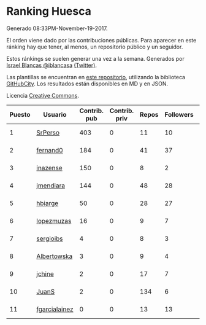 # Ranking Huesca

Generado 08:33PM-November-19-2017.

El orden viene dado por las contribuciones públicas. Para aparecer en este ránking hay que tener, al menos, un repositorio público y un seguidor.

Estos ránkings se suelen generar una vez a la semana. Generados por [Israel Blancas @iblancasa](https://github.com/iblancasa/) [(Twitter)](https://twitter.com/iblancasa).

Las plantillas se encuentran en [este repositorio](https://github.com/iblancasa/GH-Spanish-Ranking), utilizando la biblioteca [GitHubCity](https://github.com/iblancasa/GitHubCity). Los resultados están disponibles en MD y en JSON.

Licencia [Creative Commons](https://creativecommons.org/licenses/by/4.0/).

| Puesto   |  Usuario  | Contrib. pub | Contrib. priv |Repos| Followers | Desde |  Avatar  |
|----------|-----------|--------------|---------------|-----|-----------|-------|----------|
|1|[SrPerso](https://github.com/SrPerso)|403|0|11|10|2016-02-09|![SrPerso](https://avatars0.githubusercontent.com/u/17146733)|
|2|[fernand0](https://github.com/fernand0)|184|0|41|37|2008-03-06|![fernand0](https://avatars0.githubusercontent.com/u/2467)|
|3|[inazense](https://github.com/inazense)|150|0|8|2|2016-08-16|![inazense](https://avatars0.githubusercontent.com/u/21070069)|
|4|[jmendiara](https://github.com/jmendiara)|144|0|48|28|2011-06-15|![jmendiara](https://avatars0.githubusercontent.com/u/851359)|
|5|[hbiarge](https://github.com/hbiarge)|50|0|28|27|2010-11-08|![hbiarge](https://avatars0.githubusercontent.com/u/473010)|
|6|[lopezmuzas](https://github.com/lopezmuzas)|16|0|9|7|2012-02-01|![lopezmuzas](https://avatars0.githubusercontent.com/u/1397384)|
|7|[sergioibs](https://github.com/sergioibs)|4|0|8|3|2013-09-26|![sergioibs](https://avatars2.githubusercontent.com/u/5547593)|
|8|[Albertowska](https://github.com/Albertowska)|3|0|9|4|2013-05-21|![Albertowska](https://avatars0.githubusercontent.com/u/4486925)|
|9|[jchine](https://github.com/jchine)|2|0|17|7|2012-05-03|![jchine](https://avatars0.githubusercontent.com/u/1701751)|
|10|[JuanS](https://github.com/JuanS)|2|0|134|6|2012-08-16|![JuanS](https://avatars1.githubusercontent.com/u/2165396)|
|11|[fgarcialainez](https://github.com/fgarcialainez)|0|0|13|13|2012-05-19|![fgarcialainez](https://avatars3.githubusercontent.com/u/1755561)|
